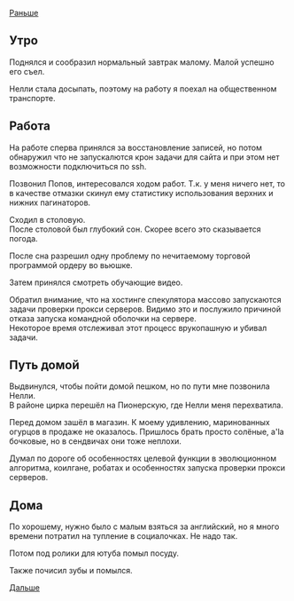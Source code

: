 [Раньше](2019.11.17.md)
## Утро
Поднялся и сообразил нормальный завтрак малому. Малой успешно его съел.

Нелли стала досыпать, поэтому на работу я поехал на общественном транспорте.
## Работа
На работе сперва принялся за восстановление записей, но потом обнаружил что не запускалются крон задачи для сайта и при этом нет возможности подключиться по ssh.

Позвонил Попов, интересовался ходом работ. Т.к. у меня ничего нет, то в качестве отмазки скинул ему статистику использования верхних и нижних пагинаторов.

Сходил в столовую.  
После столовой был глубокий сон. Скорее всего это сказывается погода.

После сна разрешил одну проблему по нечитаемому торговой программой ордеру во вьюшке.

Затем принялся смотреть обучающие видео.

Обратил внимание, что на хостинге спекулятора массово запускаются задачи проверки прокси серверов. Видимо это и послужило причиной отказа запуска командной оболочки на сервере.  
Некоторое время отслеживал этот процесс врукопашную и убивал задачи.
## Путь домой
Выдвинулся, чтобы пойти домой пешком, но по пути мне позвонила Нелли.  
В районе цирка перешёл на Пионерскую, где Нелли меня перехватила.

Перед домом зашёл в магазин. К моему удивлению, маринованных огурцов в продаже не оказалось. Пришлось брать просто солёные, a'la бочковые, но в сендвичах они тоже неплохи.

Думал по дороге об особенностях целевой функции в эволюционном алгоритма, коилгане, робатах и особенностях запуска проверки прокси серверов.
## Дома
По хорошему, нужно было с малым взяться за английский, но я много времени потратил на тупление в социалочках. Не надо так.

Потом под ролики для ютуба помыл посуду.

Также почисил зубы и помылся.

[Дальше](2019.11.19.md)